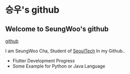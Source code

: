 # 승우's github
## Welcome to SeungWoo's github
[github](https://github.com/tmddn0920)

I am SeungWoo Cha, Student of [SeoulTech](https://www.seoultech.ac.kr)
In my Github..
* Flutter Development Progress
* Some Example for Python or Java Language
